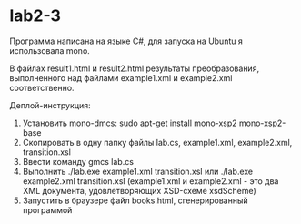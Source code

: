 lab2-3
======
Программа написана на языке C#, для запуска на Ubuntu я использовала mono.


В файлах result1.html и result2.html результаты преобразования, выполненного над файлами example1.xml и example2.xml соответственно.


Деплой-инструкция:

1. Установить mono-dmcs:
sudo apt-get install mono-xsp2 mono-xsp2-base
2. Скопировать в одну папку файлы lab.cs, example1.xml, example2.xml, transition.xsl
3. Ввести команду gmcs lab.cs
4. Выполнить ./lab.exe example1.xml transition.xsl
или ./lab.exe example2.xml transition.xsl
(example1.xml и example2.xml - это два XML документа, удовлетворяющих XSD-схеме xsdScheme)
5. Запустить в браузере файл books.html, сгенерированный программой
